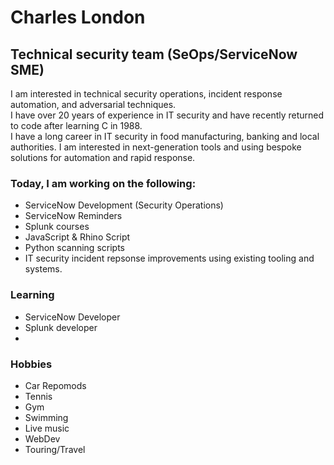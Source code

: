 <!---
CharlesL-Sec/CharlesL-Sec is a ✨ special ✨ repository because its `README.md` (this file) appears on your GitHub profile.
You can click the Preview link to take a look at your changes.
--->

# Charles London  
## Technical security team (SeOps/ServiceNow SME)  

I am interested in technical security operations, incident response automation, and adversarial techniques.  
I have over 20 years of experience in IT security and have recently returned to code after learning C in 1988.  
I have a long career in IT security in food manufacturing, banking and local authorities.
I am interested in next-generation tools and using bespoke solutions for automation and rapid response.  

### Today, I am working on the following:
- ServiceNow Development (Security Operations)
- ServiceNow Reminders 
- Splunk courses
- JavaScript & Rhino  Script
- Python scanning scripts   
- IT security incident repsonse improvements using existing tooling and systems.

### Learning 
- ServiceNow Developer 
- Splunk developer 
-


### Hobbies
- Car Repomods
- Tennis
- Gym
- Swimming
- Live music
- WebDev
- Touring/Travel
